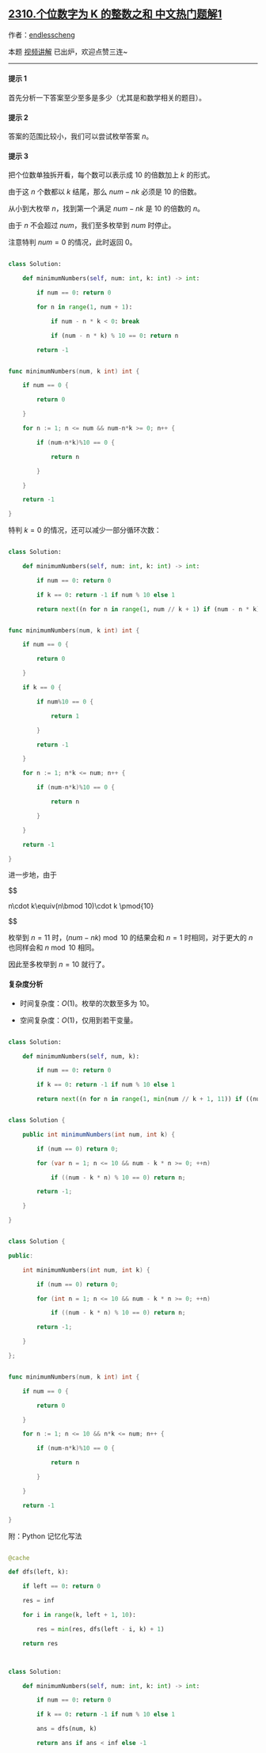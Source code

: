 ## [2310.个位数字为 K 的整数之和 中文热门题解1](https://leetcode.cn/problems/sum-of-numbers-with-units-digit-k/solutions/100000/mei-ju-da-an-by-endlesscheng-zh75)

作者：[endlesscheng](https://leetcode.cn/u/endlesscheng)

本题 [视频讲解](https://www.bilibili.com/video/BV1CW4y1k7B3) 已出炉，欢迎点赞三连~

---

#### 提示 1

首先分析一下答案至少至多是多少（尤其是和数学相关的题目）。

#### 提示 2

答案的范围比较小，我们可以尝试枚举答案 $n$。

#### 提示 3

把个位数单独拆开看，每个数可以表示成 $10$ 的倍数加上 $k$ 的形式。

由于这 $n$ 个数都以 $k$ 结尾，那么 $\textit{num}-nk$ 必须是 $10$ 的倍数。

从小到大枚举 $n$，找到第一个满足 $\textit{num}-nk$ 是 $10$ 的倍数的 $n$。

由于 $n$ 不会超过 $\textit{num}$，我们至多枚举到 $\textit{num}$ 时停止。

注意特判 $\textit{num}=0$ 的情况，此时返回 $0$。

```Python [sol1-Python3]
class Solution:
    def minimumNumbers(self, num: int, k: int) -> int:
        if num == 0: return 0
        for n in range(1, num + 1):
            if num - n * k < 0: break
            if (num - n * k) % 10 == 0: return n
        return -1
```

```go [sol1-Go]
func minimumNumbers(num, k int) int {
	if num == 0 {
		return 0
	}
	for n := 1; n <= num && num-n*k >= 0; n++ {
		if (num-n*k)%10 == 0 {
			return n
		}
	}
	return -1
}
```

特判 $k=0$ 的情况，还可以减少一部分循环次数：

```Python [sol2-Python3]
class Solution:
    def minimumNumbers(self, num: int, k: int) -> int:
        if num == 0: return 0
        if k == 0: return -1 if num % 10 else 1
        return next((n for n in range(1, num // k + 1) if (num - n * k) % 10 == 0), -1)
```

```go [sol2-Go]
func minimumNumbers(num, k int) int {
	if num == 0 {
		return 0
	}
	if k == 0 {
		if num%10 == 0 {
			return 1
		}
		return -1
	}
	for n := 1; n*k <= num; n++ {
		if (num-n*k)%10 == 0 {
			return n
		}
	}
	return -1
}
```

进一步地，由于

$$
n\cdot k\equiv(n\bmod 10)\cdot k \pmod{10}
$$

枚举到 $n=11$ 时，$(\textit{num}-nk)\bmod 10$ 的结果会和 $n=1$ 时相同，对于更大的 $n$ 也同样会和 $n\bmod 10$ 相同。

因此至多枚举到 $n=10$ 就行了。

#### 复杂度分析

- 时间复杂度：$O(1)$。枚举的次数至多为 $10$。
- 空间复杂度：$O(1)$，仅用到若干变量。

```Python [sol3-Python3]
class Solution:
    def minimumNumbers(self, num, k):
        if num == 0: return 0
        if k == 0: return -1 if num % 10 else 1
        return next((n for n in range(1, min(num // k + 1, 11)) if ((num - n * k) % 10 == 0)), -1)
```

```java [sol3-Java]
class Solution {
    public int minimumNumbers(int num, int k) {
        if (num == 0) return 0;
        for (var n = 1; n <= 10 && num - k * n >= 0; ++n)
            if ((num - k * n) % 10 == 0) return n;
        return -1;
    }
}
```

```cpp [sol3-C++]
class Solution {
public:
    int minimumNumbers(int num, int k) {
        if (num == 0) return 0;
        for (int n = 1; n <= 10 && num - k * n >= 0; ++n)
            if ((num - k * n) % 10 == 0) return n;
        return -1;
    }
};
```

```go [sol3-Go]
func minimumNumbers(num, k int) int {
	if num == 0 {
		return 0
	}
	for n := 1; n <= 10 && n*k <= num; n++ {
		if (num-n*k)%10 == 0 {
			return n
		}
	}
	return -1
}
```

附：Python 记忆化写法

```py
@cache
def dfs(left, k):
    if left == 0: return 0
    res = inf
    for i in range(k, left + 1, 10):
        res = min(res, dfs(left - i, k) + 1)
    return res

class Solution:
    def minimumNumbers(self, num: int, k: int) -> int:
        if num == 0: return 0
        if k == 0: return -1 if num % 10 else 1
        ans = dfs(num, k)
        return ans if ans < inf else -1
```